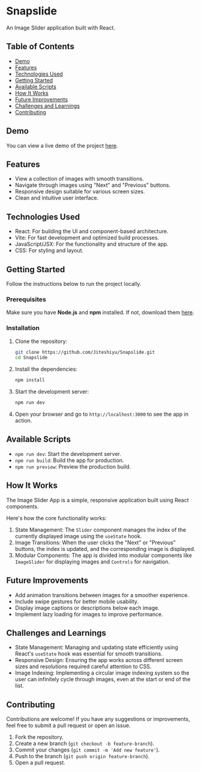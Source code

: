 # Snapslide

An Image Slider application built with React.

## Table of Contents

- [Demo](#demo)
- [Features](#features)
- [Technologies Used](#technologies-used)
- [Getting Started](#getting-started)
- [Available Scripts](#available-scripts)
- [How It Works](#how-it-works)
- [Future Improvements](#future-improvements)
- [Challenges and Learnings](#challenges-and-learnings)
- [Contributing](#contributing)

## Demo

You can view a live demo of the project [here](#).

## Features

- View a collection of images with smooth transitions.
- Navigate through images using "Next" and "Previous" buttons.
- Responsive design suitable for various screen sizes.
- Clean and intuitive user interface.

## Technologies Used

- React: For building the UI and component-based architecture.
- Vite: For fast development and optimized build processes.
- JavaScript/JSX: For the functionality and structure of the app.
- CSS: For styling and layout.

## Getting Started

Follow the instructions below to run the project locally.

### Prerequisites

Make sure you have **Node.js** and **npm** installed. If not, download them [here](https://nodejs.org/).

### Installation

1. Clone the repository:

   ```bash
   git clone https://github.com/Jiteshiyu/Snapslide.git
   cd Snapslide
   ```

2. Install the dependencies:

   ```bash
   npm install
   ```

3. Start the development server:

   ```bash
   npm run dev
   ```

4. Open your browser and go to `http://localhost:3000` to see the app in action.

## Available Scripts

- `npm run dev`: Start the development server.
- `npm run build`: Build the app for production.
- `npm run preview`: Preview the production build.

## How It Works

The Image Slider App is a simple, responsive application built using React components.

Here's how the core functionality works:

1. State Management: The `Slider` component manages the index of the currently displayed image using the `useState` hook.
2. Image Transitions: When the user clicks the "Next" or "Previous" buttons, the index is updated, and the corresponding image is displayed.
3. Modular Components: The app is divided into modular components like `ImageSlider` for displaying images and `Controls` for navigation.

## Future Improvements

- Add animation transitions between images for a smoother experience.
- Include swipe gestures for better mobile usability.
- Display image captions or descriptions below each image.
- Implement lazy loading for images to improve performance.

## Challenges and Learnings

- State Management: Managing and updating state efficiently using React's `useState` hook was essential for smooth transitions.
- Responsive Design: Ensuring the app works across different screen sizes and resolutions required careful attention to CSS.
- Image Indexing: Implementing a circular image indexing system so the user can infinitely cycle through images, even at the start or end of the list.

## Contributing

Contributions are welcome! If you have any suggestions or improvements, feel free to submit a pull request or open an issue.

1. Fork the repository.
2. Create a new branch (`git checkout -b feature-branch`).
3. Commit your changes (`git commit -m 'Add new feature'`).
4. Push to the branch (`git push origin feature-branch`).
5. Open a pull request.


